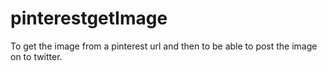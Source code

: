 # pinterestgetImage
To get the image from a pinterest url and then to be able to post the image on to twitter.
